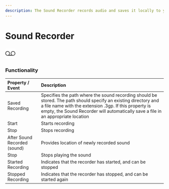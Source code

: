 ```yaml
---
description: The Sound Recorder records audio and saves it locally to your phone
---
```


# Sound Recorder

###  ![](../../../../.gitbook/assets/sound-recorder-icon.png)

### Functionality

| Property / Event | Description |
| :--- | :--- |
| Saved Recording | Specifies the path where the sound recording should be stored. The path should specify an existing directory and a file name with the extension .3gp. If this property is empty, the Sound Recorder will automatically save a file in an appropriate location |
| Start | Starts recording |
| Stop | Stops recording |
| After Sound Recorded \(sound\) | Provides location of newly recorded sound |
| Stop | Stops playing the sound |
| Started Recording | Indicates that the recorder has started, and can be stopped |
| Stopped Recording | Indicates that the recorder has stopped, and can be started again |

